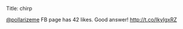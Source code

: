 Title: chirp

<a href="http://twitter.com/pollarizeme">@pollarizeme</a> FB page has 42 likes. Good answer! <a href="http://t.co/IkyIgxRZ">http://t.co/IkyIgxRZ</a>
